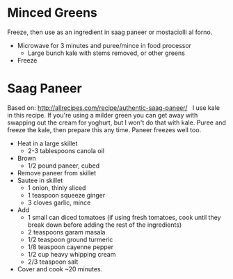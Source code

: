 # Minced Greens
Freeze, then use as an ingredient in saag paneer or mostaciolli al forno.

- Microwave for 3 minutes and puree/mince in food processor
  - Large bunch kale with stems removed, or other greens
- Freeze

# Saag Paneer
Based on: http://allrecipes.com/recipe/authentic-saag-paneer/
 
I use kale in this recipe. If you're using a milder green you can get away with swapping out the cream for yoghurt, but I won't do that with kale. 
Puree and freeze the kale, then prepare this any time. Paneer freezes well too.
 
- Heat in a large skillet
  - 2-3 tablespoons canola oil
- Brown
  - 1/2 pound paneer, cubed
- Remove paneer from skillet
- Sautee in skillet
  - 1 onion, thinly sliced
  - 1 teaspoon squeeze ginger
  - 3 cloves garlic, mince
- Add
  - 1 small can diced tomatoes (if using fresh tomatoes, cook until they break down before adding the rest of the ingredients)
  - 2 teaspoons garam masala
  - 1/2 teaspoon ground turmeric
  - 1/8 teaspoon cayenne pepper
  - 1/2 cup heavy whipping cream
  - 2/3 teaspoon salt
- Cover and cook ~20 minutes.
